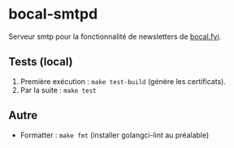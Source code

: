 # bocal-smtpd

Serveur smtp pour la fonctionnalité de newsletters de [bocal.fyi](https://www.bocal.fyi).

## Tests (local)

1. Première exécution : `make test-build` (génère les certificats).
2. Par la suite : `make test`

## Autre

- Formatter : `make fmt` (installer golangci-lint au préalable)

